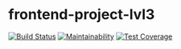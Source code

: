 # frontend-project-lvl3

[![Build Status](https://travis-ci.org/Lev93/frontend-project-lvl3.svg?branch=master)](https://travis-ci.org/Lev93/frontend-project-lvl3)
[![Maintainability](https://api.codeclimate.com/v1/badges/02384293d39e6cb23a87/maintainability)](https://codeclimate.com/github/Lev93/frontend-project-lvl3/maintainability)
[![Test Coverage](https://api.codeclimate.com/v1/badges/02384293d39e6cb23a87/test_coverage)](https://codeclimate.com/github/Lev93/frontend-project-lvl3/test_coverage)